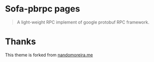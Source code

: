 # Sofa-pbrpc pages

> A light-weight RPC implement of google protobuf RPC framework.

# Thanks
This theme is forked from [nandomoreira.me](http://nandomoreira.me)
